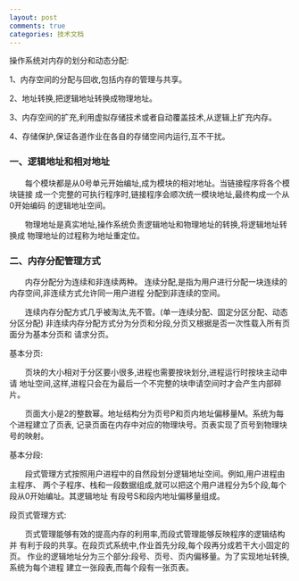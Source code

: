 ```yaml
---
layout: post
comments: true
categories: 技术文档
---
```


操作系统对内存的划分和动态分配:

1、内存空间的分配与回收,包括内存的管理与共享。

2、地址转换,把逻辑地址转换成物理地址。

3、内存空间的扩充,利用虚拟存储技术或者自动覆盖技术,从逻辑上扩充内存。

4、存储保护,保证各道作业在各自的存储空间内运行,互不干扰。

### 一、逻辑地址和相对地址
&emsp;&emsp;每个模块都是从0号单元开始编址,成为模块的相对地址。当链接程序将各个模块链接
成一个完整的可执行程序时,链接程序会顺次统一模块地址,最终构成一个从0开始编码
的逻辑地址空间。

&emsp;&emsp;物理地址是真实地址,操作系统负责逻辑地址和物理地址的转换,将逻辑地址转换成
物理地址的过程称为地址重定位。

### 二、内存分配管理方式
&emsp;&emsp;内存分配分为连续和非连续两种。
连续分配,是指为用户进行分配一块连续的内存空间,非连续方式允许同一用户进程
分配到非连续的空间。

&emsp;&emsp;连续内存分配方式几乎被淘汰,先不管。(单一连续分配、固定分区分配、动态分区分配)
非连续内存分配方式分为分页和分段,分页又根据是否一次性载入所有页面分为基本分页和
请求分页。

基本分页:

&emsp;&emsp;页块的大小相对于分区要小很多,进程也需要按块划分,进程运行时按块主动申请
地址空间,这样,进程只会在为最后一个不完整的块申请空间时才会产生内部碎片。

&emsp;&emsp;页面大小是2的整数幂。地址结构分为页号P和页内地址偏移量M。系统为每个进程建立了页表,
记录页面在内存中对应的物理块号。页表实现了页号到物理块号的映射。

基本分段:

&emsp;&emsp;段式管理方式按照用户进程中的自然段划分逻辑地址空间。例如,用户进程由主程序、
两个子程序、栈和一段数据组成,就可以把这个用户进程分为5个段,每个段从0开始编址。其逻辑地址
有段号S和段内地址偏移量组成。

段页式管理方式:

&emsp;&emsp;页式管理能够有效的提高内存的利用率,而段式管理能够反映程序的逻辑结构并
有利于段的共享。在段页式系统中,作业首先分段,每个段再分成若干大小固定的页。
作业的逻辑地址分为三个部分:段号、页号、页内偏移量。为了实现地址转换,系统为每个进程
建立一张段表,而每个段有一张页表。
